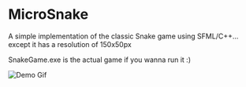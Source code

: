 # MicroSnake
A simple implementation of the classic Snake game using SFML/C++... except it has a resolution of 150x50px

SnakeGame.exe is the actual game if you wanna run it :)

![Demo Gif](https://github.com/WebG1itch/MicroSnake/MicroSnakeDemo.gif)
